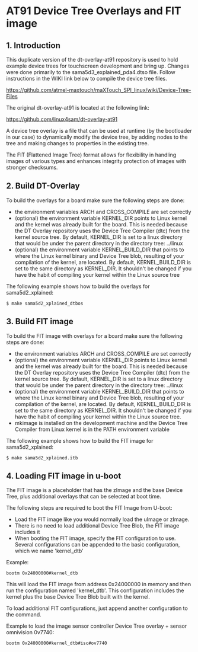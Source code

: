 # AT91 Device Tree Overlays and FIT image

## 1. Introduction

This duplicate version of the dt-overlay-at91 repository is used to hold example device
trees for touchscreen development and bring up.  Changes were done primarily to the 
sama5d3_explained_pda4.dtso file.  Follow instructions in the WIKI link below to compile
the device tree files.

   https://github.com/atmel-maxtouch/maXTouch_SPI_linux/wiki/Device-Tree-Files

The original dt-overlay-at91 is located at the following link:

   https://github.com/linux4sam/dt-overlay-at91

A device tree overlay is a file that can be used at runtime (by the bootloader 
in our case) to dynamically modify the device tree, by adding nodes to the tree 
and making changes to properties in the existing tree.

The FIT (Flattened Image Tree) format allows for flexibility in handling images 
of various types and enhances integrity protection of images with stronger checksums.

## 2. Build DT-Overlay

To build the overlays for a board make sure the following steps are done:

* the environment variables ARCH and CROSS_COMPILE are set correctly
* (optional) the environment variable KERNEL_DIR points to Linux kernel and the 
kernel was already built for the board. This is needed because the DT Overlay 
repository uses the Device Tree Compiler (dtc) from the kernel source tree. By default, 
KERNEL_DIR is set to a linux directory that would be under the parent directory 
in the directory tree: ../linux
* (optional) the environment variable KERNEL_BUILD_DIR that points to where the Linux 
kernel binary and Device Tree blob, resulting of your compilation of the kernel, are 
located. By default, KERNEL_BUILD_DIR is set to the same directory as KERNEL_DIR. It 
shouldn't be changed if you have the habit of compiling your kernel within the Linux 
source tree 

The following example shows how to build the overlays for sama5d2_xplained:

    $ make sama5d2_xplained_dtbos

## 3. Build FIT image

 To build the FIT image with overlays for a board make sure the following steps 
are done:

* the environment variables ARCH and CROSS_COMPILE are set correctly
* (optional) the environment variable KERNEL_DIR points to Linux kernel and the 
kernel was already built for the board. This is needed because the DT Overlay 
repository uses the Device Tree Compiler (dtc) from the kernel source tree. By 
default, KERNEL_DIR is set to a linux directory that would be under the parent 
directory in the directory tree: ../linux
* (optional) the environment variable KERNEL_BUILD_DIR that points to where the 
Linux kernel binary and Device Tree blob, resulting of your compilation of the 
kernel, are located. By default, KERNEL_BUILD_DIR is set to the same directory 
as KERNEL_DIR. It shouldn't be changed if you have the habit of compiling your 
kernel within the Linux source tree.
* mkimage is installed on the development machine and the Device Tree Compiler 
from Linux kernel is in the PATH environment variable 

The following example shows how to build the FIT image for sama5d2_xplained:

    $ make sama5d2_xplained.itb

## 4. Loading FIT image in u-boot

The FIT image is a placeholder that has the zImage and the base Device Tree, plus 
additional overlays that can be selected at boot time.

The following steps are required to boot the FIT Image from U-boot:

* Load the FIT image like you would normally load the uImage or zImage.
* There is no need to load additional Device Tree Blob, the FIT image includes it
* When booting the FIT image, specify the FIT configuration to use. Several 
configurations can be appended to the basic configuration, which we name 'kernel_dtb' 

Example:

    bootm 0x24000000#kernel_dtb

This will load the FIT image from address 0x24000000 in memory and then run the 
configuration named 'kernel_dtb'. This configuration includes the kernel plus the 
base Device Tree Blob built with the kernel.

To load additional FIT configurations, just append another configuration to the command.

Example to load the image sensor controller Device Tree overlay + sensor omnivision 0v7740:

    bootm 0x24000000#kernel_dtb#isc#ov7740
